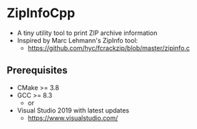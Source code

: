 # ZipInfoCpp

- A tiny utility tool to print ZIP archive information
- Inspired by Marc Lehmann's ZipInfo tool:
    - https://github.com/hyc/fcrackzip/blob/master/zipinfo.c

## Prerequisites

- CMake >= 3.8
- GCC >= 8.3
    - or
- Visual Studio 2019 with latest updates
  - https://www.visualstudio.com/